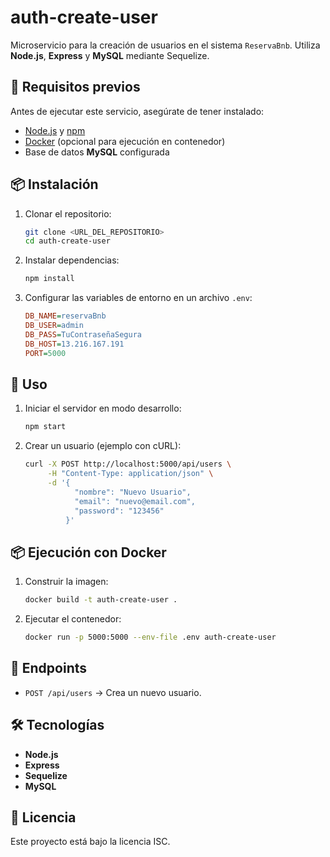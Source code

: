 # auth-create-user

Microservicio para la creación de usuarios en el sistema `ReservaBnb`. Utiliza **Node.js**, **Express** y **MySQL** mediante Sequelize.

## 🚀 Requisitos previos

Antes de ejecutar este servicio, asegúrate de tener instalado:

- [Node.js](https://nodejs.org/) y [npm](https://www.npmjs.com/)
- [Docker](https://www.docker.com/) (opcional para ejecución en contenedor)
- Base de datos **MySQL** configurada

## 📦 Instalación

1. Clonar el repositorio:
   ```sh
   git clone <URL_DEL_REPOSITORIO>
   cd auth-create-user
   ```
2. Instalar dependencias:
   ```sh
   npm install
   ```
3. Configurar las variables de entorno en un archivo `.env`:
   ```ini
   DB_NAME=reservaBnb
   DB_USER=admin
   DB_PASS=TuContraseñaSegura
   DB_HOST=13.216.167.191
   PORT=5000
   ```

## 🚀 Uso

1. Iniciar el servidor en modo desarrollo:
   ```sh
   npm start
   ```
2. Crear un usuario (ejemplo con cURL):
   ```sh
   curl -X POST http://localhost:5000/api/users \
        -H "Content-Type: application/json" \
        -d '{
              "nombre": "Nuevo Usuario",
              "email": "nuevo@email.com",
              "password": "123456"
            }'
   ```

## 📦 Ejecución con Docker

1. Construir la imagen:
   ```sh
   docker build -t auth-create-user .
   ```
2. Ejecutar el contenedor:
   ```sh
   docker run -p 5000:5000 --env-file .env auth-create-user
   ```

## 📌 Endpoints

- `POST /api/users` → Crea un nuevo usuario.

## 🛠 Tecnologías

- **Node.js**
- **Express**
- **Sequelize**
- **MySQL**

## 📜 Licencia

Este proyecto está bajo la licencia ISC.
